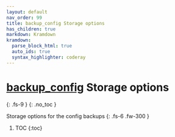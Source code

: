 ```yaml
---
layout: default
nav_order: 99
title: backup_config Storage options
has_children: true
markdown: Kramdown
kramdown:
  parse_block_html: true
  auto_ids: true
  syntax_highlighter: coderay
---
```


# [backup_config](https://eslam-gomaa.github.io/Flexible-Network/terminal_class_methods/#backup_config) Storage options
{: .fs-9 }
{: .no_toc }


Storage options for the config backups
{: .fs-6 .fw-300 }


1. TOC
{:toc}